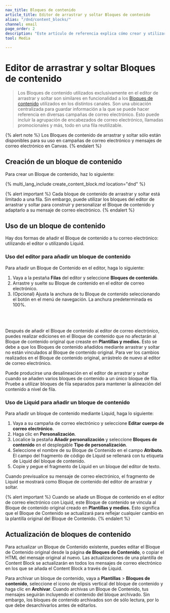 ```yaml
---
nav_title: Bloques de contenido
article_title: Editor de arrastrar y soltar Bloques de contenido
alias: "/dnd/content_blocks/"
channel: email
page_order: 2
description: "Este artículo de referencia explica cómo crear y utilizar bloques de contenido en el editor de arrastrar y soltar."
tool: Media

---
```


# Editor de arrastrar y soltar Bloques de contenido

> Los Bloques de contenido utilizados exclusivamente en el editor de arrastrar y soltar son similares en funcionalidad a los [Bloques de contenido]({{site.baseurl}}/user_guide/engagement_tools/templates_and_media/content_blocks/) utilizados en los distintos canales. Son una ubicación centralizada para guardar información a la que se puede hacer referencia en diversas campañas de correo electrónico. Esto puede incluir la agrupación de encabezados de correo electrónico, llamadas promocionales y más, todo en una fila reutilizable.

{% alert note %}
Los Bloques de contenido de arrastrar y soltar sólo están disponibles para su uso en campañas de correo electrónico y mensajes de correo electrónico en Canvas.
{% endalert %}

## Creación de un bloque de contenido

Para crear un Bloque de contenido, haz lo siguiente:

{% multi_lang_include create_content_block.md location="dnd" %}

{% alert important %}
Cada bloque de contenido de arrastrar y soltar está limitado a una fila. Sin embargo, puede utilizar los bloques del editor de arrastrar y soltar para construir y personalizar el Bloque de contenido y adaptarlo a su mensaje de correo electrónico.
{% endalert %}

## Uso de un bloque de contenido

Hay dos formas de añadir el Bloque de contenido a tu correo electrónico: utilizando el editor o utilizando Liquid.

### Uso del editor para añadir un bloque de contenido

Para añadir un Bloque de Contenido en el editor, haga lo siguiente:

1. Vaya a la pestaña **Filas** del editor y seleccione **Bloques de contenido**. 
2. Arrastre y suelte su Bloque de contenido en el editor de correo electrónico. 
3. (Opcional) Ajusta la anchura de tu Bloque de contenido seleccionando el botón en el menú de navegación. La anchura predeterminada es 100%. <br><br><br><br>

Después de añadir el Bloque de contenido al editor de correo electrónico, puedes realizar ediciones en el Bloque de contenido que no afectarán al Bloque de contenido original que creaste en **Plantillas y medios.** Esto se debe a que los Bloques de contenido añadidos mediante arrastrar y soltar no están vinculados al Bloque de contenido original. Para ver los cambios realizados en el Bloque de contenido original, arrástrelo de nuevo al editor de correo electrónico. 

Puede producirse una desalineación en el editor de arrastrar y soltar cuando se añaden varios bloques de contenido a un único bloque de fila. Pruebe a utilizar bloques de fila separados para mantener la alineación del contenido a nivel de fila.

### Uso de Liquid para añadir un bloque de contenido

Para añadir un bloque de contenido mediante Liquid, haga lo siguiente:

1. Vaya a su campaña de correo electrónico y seleccione **Editar cuerpo de correo electrónico**. 
2. Haga clic en <i class="fas fa-plus"></i> **Personalización**.
3. Localice la pestaña **Añadir personalización** y seleccione **Bloques de contenido** en el desplegable **Tipo de personalización**.
4. Seleccione el nombre de su Bloque de Contenido en el campo **Atributo**. El campo del fragmento de código de Liquid se rellenará con tu etiqueta de Liquid del bloque de contenido. 
5. Copie y pegue el fragmento de Liquid en un bloque del editor de texto. <br>

Cuando previsualice su mensaje de correo electrónico, el fragmento de Liquid se mostrará como Bloque de contenido del editor de arrastrar y soltar. 

{% alert important %}
Cuando se añade un Bloque de contenido en el editor de correo electrónico con Liquid, este Bloque de contenido se vincula al Bloque de contenido original creado en **Plantillas y medios.** Esto significa que el Bloque de Contenido se actualizará para reflejar cualquier cambio en la plantilla original del Bloque de Contenido.
{% endalert %}

## Actualización de bloques de contenido

Para actualizar un Bloque de Contenido existente, puedes editar el Bloque de Contenido original desde la página **de Bloques de Contenido**, o copiar el HTML del mensaje original al nuevo. Las actualizaciones de una plantilla de Content Block se actualizarán en todos los mensajes de correo electrónico en los que se añada el Content Block a través de Liquid.

Para archivar un bloque de contenido, vaya a **Plantillas** > **Bloques de contenido**, seleccione el icono de elipsis vertical <i class="fas fa-ellipsis-vertical"></i> del bloque de contenido y haga clic en **Archivar**. Cuando archivas un Bloque de Contenido, tus mensajes seguirán incluyendo el contenido del bloque archivado. Sin embargo, los bloques de contenido archivados son de sólo lectura, por lo que debe desarchivarlos antes de editarlos. 

